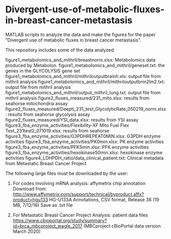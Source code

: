 # Divergent-use-of-metabolic-fluxes-in-breast-cancer-metastasis
MATLAB scripts to analyze the data and make the figures for the paper "Divergent use of metabolic fluxes in breast cancer metastasis".

This repository includes some of the data analyzed. 

figure1_metabolomics_and_mithril/breastnorm.xlsx: Metabolomics data produced by Metabolon.
figure1_metabolomics_and_mithril/geneset.txt: the genes in the GLYCOLYSIS gene set
figure1_metabolomics_and_mithril/mithriloutputbrainh.xls: output file from mithril analysis
figure1_metabolomics_and_mithril/mithriloutputbrm2lm2.txt: output file from mithril analysis
figure1_metabolomics_and_mithril/output_mithril_lung.txt: output file from mithril analysis
figure2_fluxes_measured/231_mito.xlsx: results from seahorse mitochondria assay
figure2_fluxes_measured/Deepti_231_test_GlycolyticRate_050219_norm.xlsx: results from seahorse glycolysis assay
figure2_fluxes_measured/YSI_data.xlsx: results from YSI assay
figure3_fba_enzyme_activities/Flexibility-XF Mito Fuel Flex Test_231test2_071019.xlsx: results from seahorse
figure3_fba_enzyme_activities/G3PDHREPEAT0MIN.xlsx: G3PDH enzyme activities 
figure3_fba_enzyme_activities/PK0min.xlsx: PK enzyme activities 
figure3_fba_enzyme_activities/PFK5min.xlsx: PFK enzyme activities 
figure3_fba_enzyme_activities/hexokinase50min.xlsx: hexokinase enzyme activities 
figure4_LDHPDH_ratio/data_clinical_patient.txt: Clinical metadata from Metastatic Breast Cancer Project

The following large files must be downloaded by the user:

1) For codes involving mRNA analysis: affymetrix chip annotation
Download from: http://www.affymetrix.com/support/technical/byproduct.affx?product=hgu133
HG-U133A Annotations, CSV format, Release 36 (19 MB, 7/12/16)
Save as .txt file

2) For Metastatic Breast Cancer Project Analysis: patient data files
https://www.cbioportal.org/study/summary?id=brca_mbcproject_wagle_2017
(MBCproject cBioPortal data version March 2020)


